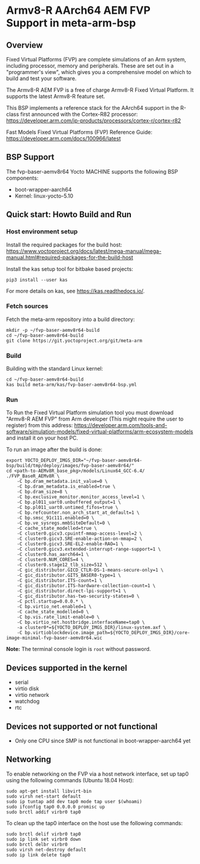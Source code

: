 Armv8-R AArch64 AEM FVP Support in meta-arm-bsp
===============================================

Overview
--------

Fixed Virtual Platforms (FVP) are complete simulations of an Arm system,
including processor, memory and peripherals. These are set out in a
"programmer's view", which gives you a comprehensive model on which to build
and test your software.

The Armv8-R AEM FVP is a free of charge Armv8-R Fixed Virtual Platform. It
supports the latest Armv8-R feature set.

This BSP implements a reference stack for the AArch64 support in the R-class
first announced with the Cortex-R82 processor:
https://developer.arm.com/ip-products/processors/cortex-r/cortex-r82

Fast Models Fixed Virtual Platforms (FVP) Reference Guide:
https://developer.arm.com/docs/100966/latest


BSP Support
-----------
The fvp-baser-aemv8r64 Yocto MACHINE supports the following BSP components:

 - boot-wrapper-aarch64
 - Kernel: linux-yocto-5.10


Quick start: Howto Build and Run
--------------------------------

### Host environment setup
Install the required packages for the build host:
https://www.yoctoproject.org/docs/latest/mega-manual/mega-manual.html#required-packages-for-the-build-host

Install the kas setup tool for bitbake based projects:

    pip3 install --user kas

For more details on kas, see https://kas.readthedocs.io/.


### Fetch sources
Fetch the meta-arm repository into a build directory:

    mkdir -p ~/fvp-baser-aemv8r64-build
    cd ~/fvp-baser-aemv8r64-build
    git clone https://git.yoctoproject.org/git/meta-arm


### Build
Building with the standard Linux kernel:

    cd ~/fvp-baser-aemv8r64-build
    kas build meta-arm/kas/fvp-baser-aemv8r64-bsp.yml


### Run
To Run the Fixed Virtual Platform simulation tool you must download "Armv8-R
AEM FVP" from Arm developer (This might require the user to register) from this
address:
https://developer.arm.com/tools-and-software/simulation-models/fixed-virtual-platforms/arm-ecosystem-models
and install it on your host PC.

To run an image after the build is done:

    export YOCTO_DEPLOY_IMGS_DIR="~/fvp-baser-aemv8r64-bsp/build/tmp/deploy/images/fvp-baser-aemv8r64/"
    cd <path-to-AEMv8R_base_pkg>/models/Linux64_GCC-6.4/
    ./FVP_BaseR_AEMv8R \
        -C bp.dram_metadata.init_value=0 \
        -C bp.dram_metadata.is_enabled=true \
        -C bp.dram_size=8 \
        -C bp.exclusive_monitor.monitor_access_level=1 \
        -C bp.pl011_uart0.unbuffered_output=1 \
        -C bp.pl011_uart0.untimed_fifos=true \
        -C bp.refcounter.non_arch_start_at_default=1 \
        -C bp.smsc_91c111.enabled=0 \
        -C bp.ve_sysregs.mmbSiteDefault=0 \
        -C cache_state_modelled=true \
        -C cluster0.gicv3.cpuintf-mmap-access-level=2 \
        -C cluster0.gicv3.SRE-enable-action-on-mmap=2 \
        -C cluster0.gicv3.SRE-EL2-enable-RAO=1 \
        -C cluster0.gicv3.extended-interrupt-range-support=1 \
        -C cluster0.has_aarch64=1 \
        -C cluster0.NUM_CORES=4 \
        -C cluster0.stage12_tlb_size=512 \
        -C gic_distributor.GICD_CTLR-DS-1-means-secure-only=1 \
        -C gic_distributor.GITS_BASER0-type=1 \
        -C gic_distributor.ITS-count=1 \
        -C gic_distributor.ITS-hardware-collection-count=1 \
        -C gic_distributor.direct-lpi-support=1 \
        -C gic_distributor.has-two-security-states=0 \
        -C pctl.startup=0.0.0.* \
        -C bp.virtio_net.enabled=1 \
        -C cache_state_modelled=0 \
        -C bp.vis.rate_limit-enable=0 \
        -C bp.virtio_net.hostbridge.interfaceName=tap0 \
        -a cluster0*=${YOCTO_DEPLOY_IMGS_DIR}/linux-system.axf \
        -C bp.virtioblockdevice.image_path=${YOCTO_DEPLOY_IMGS_DIR}/core-image-minimal-fvp-baser-aemv8r64.wic

**Note:** The terminal console login is `root` without password.


Devices supported in the kernel
-------------------------------

- serial
- virtio disk
- virtio network
- watchdog
- rtc


Devices not supported or not functional
---------------------------------------

- Only one CPU since SMP is not functional in boot-wrapper-aarch64 yet


Networking
----------

To enable networking on the FVP via a host network interface, set up tap0 using
the following commands (Ubuntu 18.04 Host):

    sudo apt-get install libvirt-bin
    sudo virsh net-start default
    sudo ip tuntap add dev tap0 mode tap user $(whoami)
    sudo ifconfig tap0 0.0.0.0 promisc up
    sudo brctl addif virbr0 tap0


To clean up the tap0 interface on the host use the following commands:

    sudo brctl delif virbr0 tap0
    sudo ip link set virbr0 down
    sudo brctl delbr virbr0
    sudo virsh net-destroy default
    sudo ip link delete tap0
